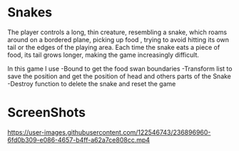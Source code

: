 # Snakes
 
The player controls a long, thin creature, resembling a snake, which roams around on a bordered plane, picking up food , trying to avoid hitting its own tail or the edges of the playing area. Each time the snake eats a piece of food, its tail grows longer, making the game increasingly difficult.

In this game I use
-Bound to get the food swan boundaries
-Transform list to save the position and get the position of head and others parts of the Snake
-Destroy function to delete the snake and reset the game

# ScreenShots


https://user-images.githubusercontent.com/122546743/236896960-6fd0b309-e086-4657-b4ff-a62a7ce808cc.mp4

